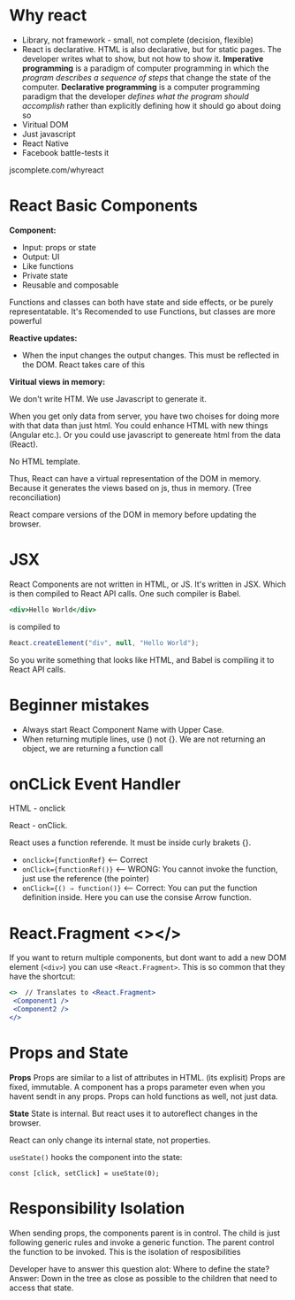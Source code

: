 # Why react

- Library, not framework - small, not complete (decision, flexible)
- React is declarative. HTML is also declarative, but for static pages. The developer writes what to show, but not how to show it. 
**Imperative programming** is a paradigm of computer programming in which the *program describes a sequence of steps* that change the state of the computer.
**Declarative programming** is a computer programming paradigm that the developer *defines what the program should accomplish* rather than explicitly defining how it should go about doing so
- Viritual DOM
- Just javascript
- React Native
- Facebook battle-tests it

jscomplete.com/whyreact

# React Basic Components

**Component:** 

- Input: props or state
- Output: UI
- Like functions
- Private state
- Reusable and composable

Functions and classes can both have state and side effects, or be purely representatable. 
It's Recomended to use Functions, but classes are more powerful

**Reactive updates:** 

- When the input changes the output changes. This must be reflected in the DOM. React takes care of this

**Viritual views in memory:**

We don't write HTM. We use Javascript to generate it. 

When you get only data from server, you have two choises for doing more with that data than just html. You could enhance HTML with new things (Angular etc.). Or you could use javascript to genereate html from the data (React). 

No HTML template.

Thus, React can have a virtual representation of the DOM in memory. Because it generates the views based on js, thus in memory. (Tree reconciliation) 

React compare versions of the DOM in memory before updating the browser. 

# JSX 

React Components are not written in HTML, or JS. It's written in JSX. Which is then compiled to React API calls. One such compiler is Babel. 

```jsx
<div>Hello World</div>
```
is compiled to 
```jsx
React.createElement("div", null, "Hello World");
```
So you write something that looks like HTML, and Babel is compiling it to React API calls.

# Beginner mistakes

- Always start React Component Name with Upper Case. 
- When returning mutiple lines, use () not {}. We are not returning an object, we are returning a function call 

# onCLick Event Handler

HTML - onclick

React - onClick. 

React uses a function referende. It must be inside curly brakets {}. 
- `onclick={functionRef}` <-- Correct
- `onClick={functionRef()}` <-- WRONG: You cannot invoke the function, just use the reference (the pointer)
- `onClick={() ⇒ function()}` <-- Correct: You can put the function definition inside. Here you can use the consise Arrow function. 

# React.Fragment <></>

If you want to return multiple components, but dont want to add a new DOM element (`<div>`) you can use `<React.Fragment>`. This is so common that they have the shortcut: 

```jsx
<>  // Translates to <React.Fragment>
 <Component1 /> 
 <Component2 />
</>
```

# Props and State

**Props**
Props are similar to a list of attributes in HTML. (its explisit)
Props are fixed, immutable.
A component has a props parameter even when you havent sendt in any props. 
Props can hold functions as well, not just data. 

**State**
State is internal. But react uses it to autoreflect changes in the browser.

React can only change its internal state, not properties.

`useState()` hooks the component into the state:
```JSX
const [click, setClick] = useState(0);
```


# Responsibility Isolation 

When sending props, the components parent is in control. 
The child is just following generic rules and invoke a generic function. 
The parent control the function to be invoked. This is the isolation of resposibilities 

Developer have to answer this question alot: Where to define the state? Answer: Down in the tree as close as possible to the children that need to access that state. 